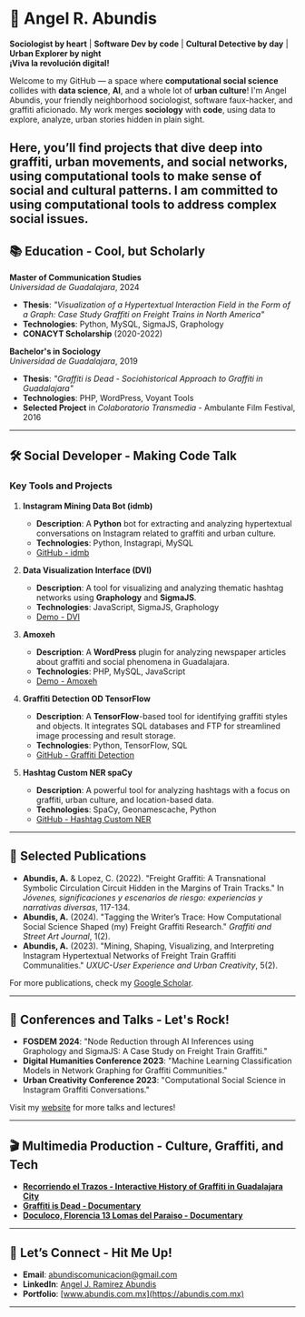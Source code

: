 # 👾 **Angel R. Abundis** 

**Sociologist by heart** | **Software Dev by code** | **Cultural Detective by day** | **Urban Explorer by night**  
**¡Viva la revolución digital!**

Welcome to my GitHub — a space where **computational social science** collides with **data science**, **AI**, and a whole lot of **urban culture**! I'm Angel Abundis, your friendly neighborhood sociologist, software faux-hacker, and graffiti aficionado. My work merges **sociology** with **code**, using data to explore, analyze, urban stories hidden in plain sight.

Here, you’ll find projects that dive deep into **graffiti**, **urban movements**, and **social networks**, using computational tools to make sense of social and cultural patterns. I am committed to using computational tools to address complex social issues.
---

## **📚 Education - Cool, but Scholarly**

**Master of Communication Studies**  
*Universidad de Guadalajara*, 2024  
- **Thesis**: *"Visualization of a Hypertextual Interaction Field in the Form of a Graph: Case Study Graffiti on Freight Trains in North America"*  
- **Technologies**: Python, MySQL, SigmaJS, Graphology  
- **CONACYT Scholarship** (2020-2022)

**Bachelor's in Sociology**  
*Universidad de Guadalajara*, 2019  
- **Thesis**: *"Graffiti is Dead - Sociohistorical Approach to Graffiti in Guadalajara"*  
- **Technologies**: PHP, WordPress, Voyant Tools  
- **Selected Project** in *Colaboratorio Transmedia* - Ambulante Film Festival, 2016

---

## **🛠️ Social Developer - Making Code Talk**

### **Key Tools and Projects**

1. **Instagram Mining Data Bot (idmb)**  
   - **Description**: A **Python** bot for extracting and analyzing hypertextual conversations on Instagram related to graffiti and urban culture.  
   - **Technologies**: Python, Instagrapi, MySQL  
   - [GitHub - idmb](https://github.com/abundis-rmn2/idmb)

2. **Data Visualization Interface (DVI)**  
   - **Description**: A tool for visualizing and analyzing thematic hashtag networks using **Graphology** and **SigmaJS**.  
   - **Technologies**: JavaScript, SigmaJS, Graphology  
   - [Demo - DVI](https://data.abundis.com.mx/vista/)

3. **Amoxeh**  
   - **Description**: A **WordPress** plugin for analyzing newspaper articles about graffiti and social phenomena in Guadalajara.  
   - **Technologies**: PHP, MySQL, JavaScript  
   - [Demo - Amoxeh](https://rmn2.com/graffiti-gdl/notas_periodico/)

4. **Graffiti Detection OD TensorFlow**  
   - **Description**: A **TensorFlow**-based tool for identifying graffiti styles and objects. It integrates SQL databases and FTP for streamlined image processing and result storage.  
   - **Technologies**: Python, TensorFlow, SQL  
   - [GitHub - Graffiti Detection](https://github.com/abundis-rmn2/Graffiti_Detection_OD_TensorFlow)

5. **Hashtag Custom NER spaCy**  
   - **Description**: A powerful tool for analyzing hashtags with a focus on graffiti, urban culture, and location-based data.  
   - **Technologies**: SpaCy, Geonamescache, Python  
   - [GitHub - Hashtag Custom NER](https://github.com/abundis-rmn2/Hashtag_Custom_NER_spaCy)

---

## **📖 Selected Publications**

- **Abundis, A.** & Lopez, C. (2022). "Freight Graffiti: A Transnational Symbolic Circulation Circuit Hidden in the Margins of Train Tracks." In *Jóvenes, significaciones y escenarios de riesgo: experiencias y narrativas diversas*, 117-134.
- **Abundis, A.** (2024). "Tagging the Writer’s Trace: How Computational Social Science Shaped (my) Freight Graffiti Research." *Graffiti and Street Art Journal*, 1(2).
- **Abundis, A.** (2023). "Mining, Shaping, Visualizing, and Interpreting Instagram Hypertextual Networks of Freight Train Graffiti Communalities." *UXUC-User Experience and Urban Creativity*, 5(2).

For more publications, check my [Google Scholar](https://scholar.google.com/citations?user=osg7xZkAAAAJ&hl=en).

---

## **🎤 Conferences and Talks - Let's Rock!**

- **FOSDEM 2024**: "Node Reduction through AI Inferences using Graphology and SigmaJS: A Case Study on Freight Train Graffiti."
- **Digital Humanities Conference 2023**: "Machine Learning Classification Models in Network Graphing for Graffiti Communities."
- **Urban Creativity Conference 2023**: "Computational Social Science in Instagram Graffiti Conversations."

Visit my [website](https://abundis.com.mx) for more talks and lectures!

---

## **🎬 Multimedia Production - Culture, Graffiti, and Tech**

- **[Recorriendo el Trazos - Interactive History of Graffiti in Guadalajara City](https://rmn2.com/graffiti-gdl/recorriendo-el-trazo/)**
- **[Graffiti is Dead - Documentary](https://www.youtube.com/watch?v=-mQZ9zvq_vc)**
- **[Doculoco, Florencia 13 Lomas del Paraiso - Documentary](https://www.youtube.com/watch?v=SGeKOKAIaiY)**

---

## **🔗 Let’s Connect - Hit Me Up!**

- **Email**: abundiscomunicacion@gmail.com  
- **LinkedIn**: [Angel J. Ramirez Abundis](https://www.linkedin.com/in/abundis-sociologia/)  
- **Portfolio**: [www.abundis.com.mx](https://abundis.com.mx)

---

